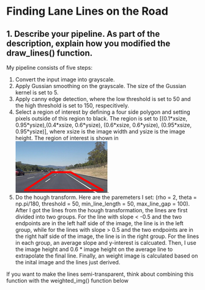 # **Finding Lane Lines on the Road**

## 1. Describe your pipeline. As part of the description, explain how you modified the draw_lines() function.
My pipeline consists of five steps:
1. Convert the input image into grayscale.
2. Apply Gussian smoothing on the grayscale. The size of the Gussian kernel is set to 5.
3. Apply canny edge detection, where the low threshold is set to 50 and the high threshold is set to 150, respecitively.
4. Select a region of interest by defining a four side polygon and setting pixels outside of this region to black. The region is set to [(0.1\*xsize, 0.95\*ysize),(0.4\*xsize, 0.6\*ysize), (0.6\*xsize, 0.6\*ysize), (0.95\*xsize, 0.95\*ysize)], where xsize is the image width and ysize is the image height. The region of interest is shown in ![region_image](./examples/region.jpg).
5. Do the hough transform. Here are the paremeters I set: (rho = 2, theta = np.pi/180, threshold = 50, min_line_length = 50, max_line_gap = 100). After I got the lines from the hough transformation, the lines are first divided into two groups. For the line with slope < -0.5 and the two endpoints are in the left half side of the image, the line is in the left group, while for the lines with slope > 0.5 and the two endpoints are in the right half side of the image, the line is in the right group. For the lines in each group, an average slope and y-interest is calcuated. Then, I use the image height and 0.6 * image height on the average line to extrapolate the final line. Finally, an weight image is calculated based on the inital image and the lines just derived.


If you want to make the lines semi-transparent, think about combining
    this function with the weighted_img() function below